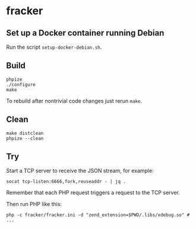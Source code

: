 # fracker

## Set up a Docker container running Debian

Run the script `setup-docker-debian.sh`.

## Build

```
phpize
./configure
make
```

To rebuild after nontrivial code changes just rerun `make`.

## Clean

```
make distclean
phpize --clean
```

## Try

Start a TCP server to receive the JSON stream, for example:

```
socat tcp-listen:6666,fork,reuseaddr - | jq .
```

Remember that each PHP request triggers a request to the TCP server.

Then run PHP like this:

```
php -c fracker/fracker.ini -d "zend_extension=$PWD/.libs/xdebug.so" # ...
```
